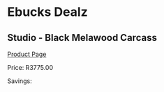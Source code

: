 
# Ebucks Dealz
## Studio - Black Melawood Carcass
[Product Page](https://www.ebucks.com/web/shop/productSelected.do?prodId=960170453&catId=1130195724)

Price: R3775.00

Savings: 


	